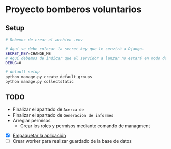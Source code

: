 # Proyecto bomberos voluntarios

## Setup

```bash
# Debemos de crear el archivo .env

# Aquí se debe colocar la secret key que le servirá a Django.
SECRET_KEY=CHANGE_ME
# Aquí debemos de indicar que el servidor a lanzar no estará en modo de desarrollo.
DEBUG=0
```

```bash
# default setup
python manage.py create_default_groups
python manage.py collectstatic
```

## TODO
- Finalizar el apartado de `Acerca de`
- Finalizar el apartado de `Generación de informes`
- Arreglar permisos
  - Crear los roles y permisos mediante comando de managment
- [X] [Empaquetar la aplicación](https://testdriven.io/blog/dockerizing-django-with-postgres-gunicorn-and-nginx/)
- [ ] Crear worker para realizar guardado de la base de datos
